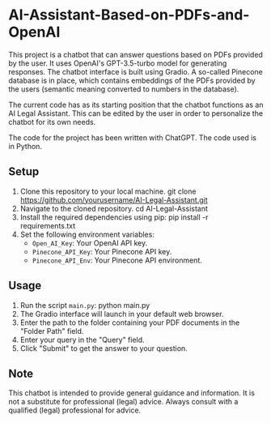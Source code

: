 # AI-Assistant-Based-on-PDFs-and-OpenAI

This project is a chatbot that can answer questions based on PDFs provided by the user. It uses OpenAI's GPT-3.5-turbo model for generating responses. The chatbot interface is built using Gradio. A so-called Pinecone database is in place, which contains embeddings of the PDFs provided by the users (semantic meaning converted to numbers in the database). 

The current code has as its starting position that the chatbot functions as an AI Legal Assistant. This can be edited by the user in order to personalize the chatbot for its own needs. 

The code for the project has been written with ChatGPT. The code used is in Python.

## Setup

1. Clone this repository to your local machine.
   git clone https://github.com/yourusername/AI-Legal-Assistant.git
2. Navigate to the cloned repository.
   cd AI-Legal-Assistant
3. Install the required dependencies using pip:
   pip install -r requirements.txt
4. Set the following environment variables:
   - `Open_AI_Key`: Your OpenAI API key.
   - `Pinecone_API_Key`: Your Pinecone API key.
   - `Pinecone_API_Env`: Your Pinecone API environment.

## Usage

1. Run the script `main.py`:
   python main.py
2. The Gradio interface will launch in your default web browser.
3. Enter the path to the folder containing your PDF documents in the "Folder Path" field.
4. Enter your query in the "Query" field.
5. Click "Submit" to get the answer to your question.

## Note

This chatbot is intended to provide general guidance and information. It is not a substitute for professional (legal) advice. Always consult with a qualified (legal) professional for advice.





